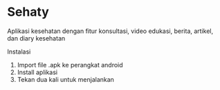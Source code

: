 # Sehaty
Aplikasi kesehatan dengan fitur konsultasi, video edukasi, berita, artikel, dan diary kesehatan

Instalasi
1. Import file .apk ke perangkat android
2. Install aplikasi
3. Tekan dua kali untuk menjalankan
